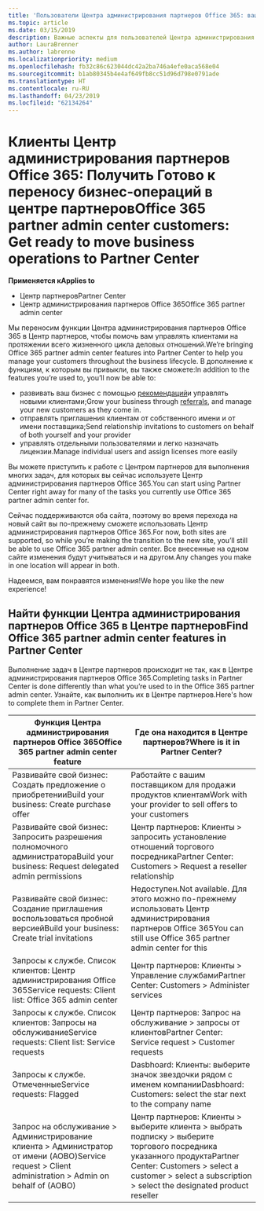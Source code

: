 ```yaml
---
title: 'Пользователи Центра администрирования партнеров Office 365: ваши бизнес-операции переносятся в Центр партнеров | Центр партнеров'
ms.topic: article
ms.date: 03/15/2019
description: Важные аспекты для пользователей Центра администрирования партнеров Office 365 при переходе в Центр партнеров
author: LauraBrenner
ms.author: labrenne
ms.localizationpriority: medium
ms.openlocfilehash: fb32c86c623044dc42a2ba746a4efe0aca568e04
ms.sourcegitcommit: b1ab80345b4e4af649fb8cc51d96d798e0791ade
ms.translationtype: HT
ms.contentlocale: ru-RU
ms.lasthandoff: 04/23/2019
ms.locfileid: "62134264"
---
```

# <a name="office-365-partner-admin-center-customers-get-ready-to-move-business-operations-to-partner-center"></a><span data-ttu-id="04650-103">Клиенты Центр администрирования партнеров Office 365: Получить Готово к переносу бизнес-операций в центре партнеров</span><span class="sxs-lookup"><span data-stu-id="04650-103">Office 365 partner admin center customers: Get ready to move business operations to Partner Center</span></span>

<span data-ttu-id="04650-104">**Применяется к**</span><span class="sxs-lookup"><span data-stu-id="04650-104">**Applies to**</span></span> 

- <span data-ttu-id="04650-105">Центр партнеров</span><span class="sxs-lookup"><span data-stu-id="04650-105">Partner Center</span></span>
- <span data-ttu-id="04650-106">Центр администрирования партнеров Office 365</span><span class="sxs-lookup"><span data-stu-id="04650-106">Office 365 partner admin center</span></span>

<span data-ttu-id="04650-107">Мы переносим функции Центра администрирования партнеров Office 365 в Центр партнеров, чтобы помочь вам управлять клиентами на протяжении всего жизненного цикла деловых отношений.</span><span class="sxs-lookup"><span data-stu-id="04650-107">We’re bringing Office 365 partner admin center features into Partner Center to help you manage your customers throughout the business lifecycle.</span></span> <span data-ttu-id="04650-108">В дополнение к функциям, к которым вы привыкли, вы также сможете:</span><span class="sxs-lookup"><span data-stu-id="04650-108">In addition to the features you’re used to, you’ll now be able to:</span></span> 

*  <span data-ttu-id="04650-109">развивать ваш бизнес с помощью [рекомендаций](referrals.md)и управлять новыми клиентами;</span><span class="sxs-lookup"><span data-stu-id="04650-109">Grow your business through [referrals](referrals.md), and manage your new customers as they come in.</span></span>
*  <span data-ttu-id="04650-110">отправлять приглашения клиентам от собственного имени и от имени поставщика;</span><span class="sxs-lookup"><span data-stu-id="04650-110">Send relationship invitations to customers on behalf of both yourself and your provider</span></span>
*  <span data-ttu-id="04650-111">управлять отдельными пользователями и легко назначать лицензии.</span><span class="sxs-lookup"><span data-stu-id="04650-111">Manage individual users and assign licenses more easily</span></span>

<span data-ttu-id="04650-112">Вы можете приступить к работе с Центром партнеров для выполнения многих задач, для которых вы сейчас используете Центр администрирования партнеров Office 365.</span><span class="sxs-lookup"><span data-stu-id="04650-112">You can start using Partner Center right away for many of the tasks you currently use Office 365 partner admin center for.</span></span> 

<span data-ttu-id="04650-113">Сейчас поддерживаются оба сайта, поэтому во время перехода на новый сайт вы по-прежнему сможете использовать Центр администрирования партнеров Office 365.</span><span class="sxs-lookup"><span data-stu-id="04650-113">For now, both sites are supported, so while you’re making the transition to the new site, you’ll still be able to use Office 365 partner admin center.</span></span> <span data-ttu-id="04650-114">Все внесенные на одном сайте изменения будут учитываться и на другом.</span><span class="sxs-lookup"><span data-stu-id="04650-114">Any changes you make in one location will appear in both.</span></span>

<span data-ttu-id="04650-115">Надеемся, вам понравятся изменения!</span><span class="sxs-lookup"><span data-stu-id="04650-115">We hope you like the new experience!</span></span>

## <a name="find-office-365-partner-admin-center-features-in-partner-center"></a><span data-ttu-id="04650-116">Найти функции Центра администрирования партнеров Office 365 в Центре партнеров</span><span class="sxs-lookup"><span data-stu-id="04650-116">Find Office 365 partner admin center features in Partner Center</span></span>

<span data-ttu-id="04650-117">Выполнение задач в Центре партнеров происходит не так, как в Центре администрирования партнеров Office 365.</span><span class="sxs-lookup"><span data-stu-id="04650-117">Completing tasks in Partner Center is done differently than what you’re used to in the Office 365 partner admin center.</span></span> <span data-ttu-id="04650-118">Узнайте, как выполнить их в Центре партнеров.</span><span class="sxs-lookup"><span data-stu-id="04650-118">Here's how to complete them in Partner Center.</span></span>

| <span data-ttu-id="04650-119">Функция Центра администрирования партнеров Office 365</span><span class="sxs-lookup"><span data-stu-id="04650-119">Office 365 partner admin center feature</span></span>                       | <span data-ttu-id="04650-120">Где она находится в Центре партнеров?</span><span class="sxs-lookup"><span data-stu-id="04650-120">Where is it in Partner Center?</span></span> | 
|   -----------------------------------------------  | -------------- |
| <span data-ttu-id="04650-121">Развивайте свой бизнес: Создать предложение о приобретении</span><span class="sxs-lookup"><span data-stu-id="04650-121">Build your business: Create purchase offer</span></span> | <span data-ttu-id="04650-122">Работайте с вашим поставщиком для продажи продуктов клиентам</span><span class="sxs-lookup"><span data-stu-id="04650-122">Work with your provider to sell offers to your customers</span></span> |
| <span data-ttu-id="04650-123">Развивайте свой бизнес: Запросить разрешения полномочного администратора</span><span class="sxs-lookup"><span data-stu-id="04650-123">Build your business: Request delegated admin permissions</span></span> | <span data-ttu-id="04650-124">Центр партнеров: Клиенты > запросить установление отношений торгового посредника</span><span class="sxs-lookup"><span data-stu-id="04650-124">Partner Center: Customers > Request a reseller relationship</span></span> |
| <span data-ttu-id="04650-125">Развивайте свой бизнес: Создание приглашения воспользоваться пробной версией</span><span class="sxs-lookup"><span data-stu-id="04650-125">Build your business: Create trial invitations</span></span> | <span data-ttu-id="04650-126">Недоступен.</span><span class="sxs-lookup"><span data-stu-id="04650-126">Not available.</span></span> <span data-ttu-id="04650-127">Для этого можно по-прежнему использовать Центр администрирования партнеров Office 365</span><span class="sxs-lookup"><span data-stu-id="04650-127">You can still use Office 365 partner admin center for this</span></span> |
| <span data-ttu-id="04650-128">Запросы к службе. Список клиентов: Центр администрирования Office 365</span><span class="sxs-lookup"><span data-stu-id="04650-128">Service requests: Client list: Office 365 admin center</span></span> | <span data-ttu-id="04650-129">Центр партнеров: Клиенты > Управление службами</span><span class="sxs-lookup"><span data-stu-id="04650-129">Partner Center: Customers > Administer services</span></span> |
| <span data-ttu-id="04650-130">Запросы к службе. Список клиентов: Запросы на обслуживание</span><span class="sxs-lookup"><span data-stu-id="04650-130">Service requests: Client list: Service requests</span></span> | <span data-ttu-id="04650-131">Центр партнеров: Запрос на обслуживание > запросы от клиентов</span><span class="sxs-lookup"><span data-stu-id="04650-131">Partner Center: Service request > Customer requests</span></span> |
| <span data-ttu-id="04650-132">Запросы к службе. Отмеченные</span><span class="sxs-lookup"><span data-stu-id="04650-132">Service requests: Flagged</span></span> | <span data-ttu-id="04650-133">Dasbhoard: Клиенты: выберите значок звездочки рядом с именем компании</span><span class="sxs-lookup"><span data-stu-id="04650-133">Dasbhoard: Customers: select the star next to the company name</span></span> |
| <span data-ttu-id="04650-134">Запрос на обслуживание > Администрирование клиента > Администратор от имени (AOBO)</span><span class="sxs-lookup"><span data-stu-id="04650-134">Service request > Client administration > Admin on behalf of (AOBO)</span></span> | <span data-ttu-id="04650-135">Центр партнеров: Клиенты > выберите клиента > выбрать подписку > выберите торгового посредника указанного продукта</span><span class="sxs-lookup"><span data-stu-id="04650-135">Partner Center: Customers > select a customer > select a subscription > select the designated product reseller</span></span> |

